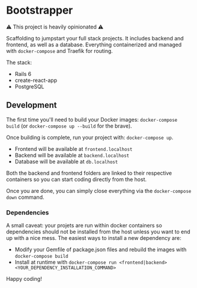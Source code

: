# Bootstrapper
:warning: This project is heavily opinionated :warning:

Scaffolding to jumpstart your full stack projects. It includes
backend and frontend, as well as a database. Everything containerized and
managed with `docker-compose` and Traefik for routing.

The stack:
- Rails 6
- create-react-app
- PostgreSQL

## Development
The first time you'll need to build your Docker images: `docker-compose build`
(or `docker-compose up --build` for the brave).

Once building is complete, run your project with: `docker-compose up`.

- Frontend will be available at `frontend.localhost`
- Backend will be available at `backend.localhost`
- Database will be available at `db.localhost`

Both the backend and frontend folders are linked to their respective containers
so you can start coding directly from the host.

Once you are done, you can simply close everything via the `docker-compose down`
command.

### Dependencies
A small caveat: your projets are run within docker containers so dependencies
should not be installed from the host unless you want to end up with a nice
mess. The easiest ways to install a new dependency are:
- Modify your Gemfile of package.json files and rebuild the images with `docker-compose build`
- Install at runtime with `docker-compose run <frontend|backend> <YOUR_DEPENDENCY_INSTALLATION_COMMAND>`

Happy coding!
